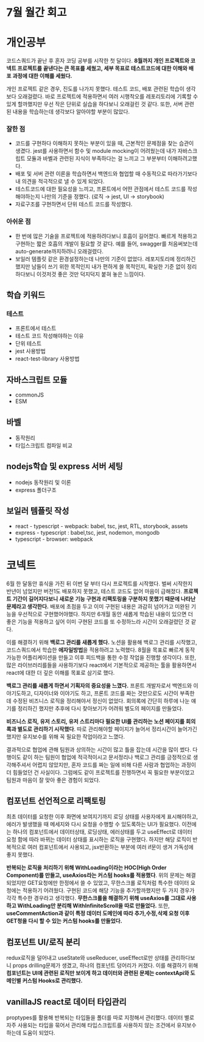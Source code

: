 # 7월 월간 회고

# 개인공부

코드스쿼드가 끝난 후 혼자 코딩 공부를 시작한 첫 달이다. **8월까지 개인 프로젝트와 코넥트 프로젝트를 끝낸다는 큰 목표를 세웠고, 세부 목표로 테스트코드에 대한 이해와 배포 과정에 대한 이해를 세웠다.**

개인 프로젝트 같은 경우, 진도를 나가지 못했다. 테스트 코드, 배포 관련된 학습이 생각보다 오래걸렸다. 바로 프로젝트에 적용하면서 여러 시행착오를 레포리토리에 기록할 수 있게 할까했지만 우선 작은 단위로 실습을 하다보니 오래걸린 것 같다. 또한, 서버 관련된 내용을 학습하는데 생각보다 알아야할 부분이 많았다.

### 잘한 점

- 코드를 구현하다 이해하지 못하는 부분이 있을 때, 근본적인 문제점을 찾는 습관이 생겼다. jest를 사용하면서 함수 및 module mocking이 어려웠는데 내가 자바스크립트 모듈과 바벨과 관련된 지식이 부족하다는 걸 느끼고 그 부분부터 이해하려고했다.
- 배포 및 서버 관련 이론을 학습하면서 백엔드와 협업할 때 수동적으로 따라가기보다 내 의견을 적극적으로 낼 수 있게 되었다.
- 테스트코드에 대한 필요성을 느끼고, 프론트에서 어떤 관점에서 테스트 코드를 작성해야하는지 나만의 기준을 정했다. (로직 → jest, UI → storybook)
- 자료구조를 구현하면서 단위 테스트 코드를 작성했다.

### 아쉬운 점

- 한 번에 많은 기술을 프로젝트에 적용하려다보니 호흡이 길어졌다. 빠르게 적용하고 구현하는 짧은 호흡의 개발이 필요할 것 같다. 예를 들어, swagger를 처음써보는데 auto-generate까지하려니 오래걸렸다.
- 보일러 템플릿 같은 환경설정하는데 나만의 기준이 없었다. 레포지토리에 정리하긴했지만 남들이 쓰기 위한 목적인지 내가 편하게 쓸 목적인지, 확실한 기준 없이 정리하다보니 이것저것 좋은 것만 덕지덕지 붙혀 놓은 느낌이다.

## 학습 키워드

### 테스트

- 프론트에서 테스트
- 테스트 코드 작성해야하는 이유
- 단위 테스트
- jest 사용방법
- react-test-library 사용방법

## 자바스크립트 모듈

- commonJS
- ESM

## 바벨

- 동작원리
- 타입스크립트 컴파일 비교

## nodejs학습 및 express 서버 세팅

- nodejs 동작원리 및 이론
- express 폴더구조

## 보일러 템플릿 작성

- react - typescript - webpack: babel, tsc, jest, RTL, storybook, assets
- express - typescript : babel,tsc, jest, nodemon, mongodb
- typescript - browser: webpack

# 코넥트

6월 한 달동안 휴식을 가진 뒤 이번 달 부터 다시 프로젝트를 시작했다. 벌써 시작한지 반년이 넘었지만 버전1도 배포하지 못했고, 테스트 코드도 없어 마음이 급해졌다. **프로젝트 기간이 길어지다보니 새로운 기능 구현과 리팩토링을 구분하지 못했기 때문에 나타난 문제라고 생각한다.** 배포에 초점을 두고 이미 구현된 내용은 과감히 넘어가고 미완된 기능을 우선적으로 구현했어야했다. 하지만 6개월 동안 새롭게 학습된 내용이 있으면 더 좋은 기능을 적용하고 싶어 이미 구현된 코드를 또 수정하느라 시간이 오래걸렸던 것 같다.

이를 해결하기 위해 **백로그 관리를 새롭게 했다.** 노션을 활용해 백로그 관리를 시작했고, 코드스쿼드에서 학습한 **에자일방법**을 적용하려고 노력했다. 8월을 목표로 빠르게 동작가능한 어플리케이션을 만들고 이후 피드백을 통한 수정 작업을 진행할 생각이다. 또한, 많은 라이브러리를들을 사용하기보다 react에서 기본적으로 제공하는 툴을 활용하면서 react에 대한 더 깊은 이해를 목표로 삼기로 했다.

**백로그 관리를 새롭게 하면서 기획자의 중요성을 느꼈다.** 프론트 개발자로서 백엔드와 이야기도하고, 디자이너와 이야기도 하고, 프론트 코드를 짜는 것만으로도 시간이 부족한데 수정된 비즈니스 로직을 정리해야서 정신이 없었다. 회의록에 간단히 하루에 나눈 얘기를 정리하긴 했지만 추후에 다시 찾아보기가 어려워 별도의 페이지를 만들었다.

**비즈니스 로직, 유저 스토리, 유저 스트리마다 필요한 UI를 관리하는 노션 페이지를 회의록과 별도로 관리하기 시작했다**. 따로 관리해야할 페이지가 늘어서 정리시간이 늘어가긴 했지만 유지보수를 위해 꼭 필요한 작업이라고 느꼈다.

결과적으로 협업에 관해 팀원과 상의하는 시간이 많고 틀을 잡는데 시간을 많이 썼다. 다행이도 같이 하는 팀원이 협업에 적극적이시고 문서정리나 백로그 관리를 긍정적으로 생각해주셔서 어렵지 않았지만, 혼자 코드를 짜는 일에 비해 다른 사람과 협업하는 과정이 더 힘들었던 건 사실이다. 그럼에도 같이 프로젝트를 진행하면서 꼭 필요한 부분이었고 팀원과 마음이 잘 맞아 좋은 경험이 되었다.

## 컴포넌트 선언적으로 리팩토링

최초 데이터를 요청한 이후 화면에 보여지기까지 로딩 상태를 사용자에게 표시해야하고, 에러가 발생했을 때 메세지와 다시 요청을 수행할 수 있도록하는 UI가 필요했다. 이전에는 하나의 컴포넌트에서 데이터상태, 로딩상태, 에러상태를 두고 useEffect로 데이터 요청 함에 따라 바뀌는 데이터 상태를 표시하는 로직을 구현했다. 하지만 해당 로직이 반복적으로 여러 컴포넌트에서 사용되고, jsx반환하는 부분에 여러 if문이 생겨 가독성에 좋지 못했다.

**반복되는 로직을 처리하기 위해 WithLoading이라는 HOC(High Order Component)를 만들고, useAxios라는 커스텀 hooks를 적용했다**. 위의 문제는 해결되었지만 GET요청에만 한정에서 쓸 수 있었고, 무한스크롤 로직처럼 특수한 데이터 요청에는 적용하기 어려웠다. 구현된 코드에 해당 기능을 추가할까했지만 두 가지 경우가 각각 특수한 경우라고 생각했다. **무한스크롤을 해결하기 위해 useAxios를 그대로 사용하고 WithLoading만 분리해 WithInfiniteScroll을 따로 만들었다.** 또한, **useCommentAction과 같이 특정 데이터 도메인에 따라 추가,수정,삭제 요청 이후 GET청을 다시 할 수 있는 커스텀 hooks를 만들었다.**

## 컴포넌트 UI/로직 분리

redux로직을 덜어내고 useState와 useReducer, useEffect로만 상태를 관리하다보니 props drilling문제가 생겼고, 하나의 컴포넌트 덩어리가 커졌다. 이를 해결하기 위해 **컴포넌트는 UI에 관련된 로직만 보이게 하고 데이터와 관련된 문제는 contextApi와 도메인별 커스텀 Hooks로 관리했다.**

## vanillaJS react로 데이터 타입관리

proptypes를 활용해 반복되는 타입들을 폴더를 따로 지정해서 관리했다. 데이터 별로 자주 사용되는 타입을 묶어서 관리해 타입스크립트를 사용하지 않는 조건에서 유지보수하는데 도움이 되었다.
